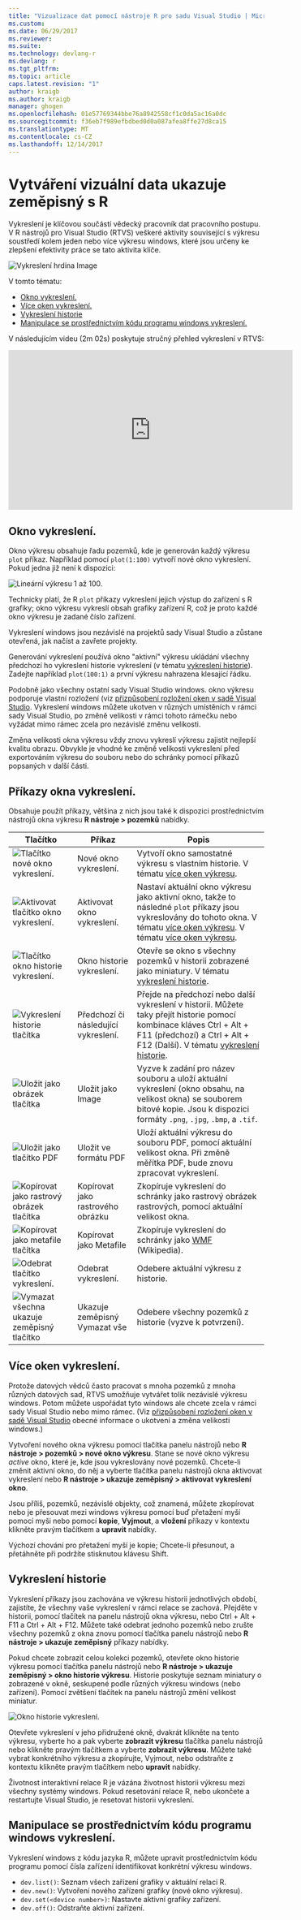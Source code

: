 ```yaml
---
title: "Vizualizace dat pomocí nástroje R pro sadu Visual Studio | Microsoft Docs"
ms.custom: 
ms.date: 06/29/2017
ms.reviewer: 
ms.suite: 
ms.technology: devlang-r
ms.devlang: r
ms.tgt_pltfrm: 
ms.topic: article
caps.latest.revision: "1"
author: kraigb
ms.author: kraigb
manager: ghogen
ms.openlocfilehash: 01e57769344bbe76a8942558cf1c0da5ac16a0dc
ms.sourcegitcommit: f36eb7f989efbdbed0d0a087afea8ffe27d8ca15
ms.translationtype: MT
ms.contentlocale: cs-CZ
ms.lasthandoff: 12/14/2017
---
```

# <a name="creating-visual-data-plots-with-r"></a>Vytváření vizuální data ukazuje zeměpisný s R

Vykreslení je klíčovou součástí vědecký pracovník dat pracovního postupu. V R nástrojů pro Visual Studio (RTVS) veškeré aktivity související s výkresu soustředí kolem jeden nebo více výkresu windows, které jsou určeny ke zlepšení efektivity práce se tato aktivita klíče.

![Vykreslení hrdina Image](media/plotting-hero-image.png)

V tomto tématu:

- [Okno vykreslení.](#the-plot-window)
- [Více oken vykreslení.](#multiple-plot-windows)
- [Vykreslení historie](#plot-history)
- [Manipulace se prostřednictvím kódu programu windows vykreslení.](#programmatically-manipulating-plot-windows)

V následujícím videu (2m 02s) poskytuje stručný přehled vykreslení v RTVS:

<iframe width="560" height="315" src="https://www.youtube.com/embed/ZTbKmz5RSgY" frameborder="0" allowfullscreen></iframe>

## <a name="the-plot-window"></a>Okno vykreslení.

Okno výkresu obsahuje řadu pozemků, kde je generován každý výkresu `plot` příkaz. Například pomocí `plot(1:100)` vytvoří nové okno vykreslení. Pokud jedna již není k dispozici:

![Lineární výkresu 1 až 100.](media/plotting-1-to-100.png)

Technicky platí, že R `plot` příkazy vykreslení jejich výstup do zařízení s R grafiky; okno výkresu vykreslí obsah grafiky zařízení R, což je proto každé okno výkresu je zadané číslo zařízení.

Vykreslení windows jsou nezávislé na projektů sady Visual Studio a zůstane otevřená, jak načíst a zavřete projekty.

Generování vykreslení používá okno "aktivní" výkresu ukládání všechny předchozí ho vykreslení historie vykreslení (v tématu [vykreslení historie](#plot-history)). Zadejte například `plot(100:1)` a první výkresu nahrazena klesající řádku.

Podobně jako všechny ostatní sady Visual Studio windows. okno výkresu podporuje vlastní rozložení (viz [přizpůsobení rozložení oken v sadě Visual Studio](../ide/customizing-window-layouts-in-visual-studio.md). Vykreslení windows můžete ukotven v různých umístěních v rámci sady Visual Studio, po změně velikosti v rámci tohoto rámečku nebo vyžádat mimo rámec zcela pro nezávislé změnu velikosti. 

Změna velikosti okna výkresu vždy znovu vykreslí výkresu zajistit nejlepší kvalitu obrazu. Obvykle je vhodné ke změně velikosti vykreslení před exportováním výkresu do souboru nebo do schránky pomocí příkazů popsaných v další části.

## <a name="plot-window-commands"></a>Příkazy okna vykreslení.

Obsahuje použít příkazy, většina z nich jsou také k dispozici prostřednictvím nástrojů okna výkresu **R nástroje > pozemků** nabídky.

| Tlačítko | Příkaz | Popis | 
| --- | --- | --- |
| ![Tlačítko nové okno vykreslení.](media/plotting-toolbar-01-new-plot-window.png) | Nové okno vykreslení. | Vytvoří okno samostatné výkresu s vlastním historie. V tématu [více oken výkresu](#multiple-plot-windows). |
| ![Aktivovat tlačítko okno vykreslení.](media/plotting-toolbar-02-activate-plot-window.png) | Aktivovat okno vykreslení. | Nastaví aktuální okno výkresu jako aktivní okno, takže to následné `plot` příkazy jsou vykreslovány do tohoto okna. V tématu [více oken výkresu](#multiple-plot-windows). V tématu [více oken výkresu](#multiple-plot-windows). |
| ![Tlačítko okno historie vykreslení.](media/plotting-toolbar-03-plot-history.png) | Okno historie vykreslení. | Otevře se okno s všechny pozemků v historii zobrazené jako miniatury. V tématu [vykreslení historie](#plot-history). |
| ![Vykreslení historie tlačítka](media/plotting-toolbar-04-plot-history-arrows.png) | Předchozí či následující vykreslení. |  Přejde na předchozí nebo další vykreslení v historii. Můžete taky přejít historie pomocí kombinace kláves Ctrl + Alt + F11 (předchozí) a Ctrl + Alt + F12 (Další). V tématu [vykreslení historie](#plot-history). |
| ![Uložit jako obrázek tlačítka](media/plotting-toolbar-05-save-as-image.png)| Uložit jako Image | Vyzve k zadání pro název souboru a uloží aktuální vykreslení (okno obsahu, na velikost okna) se souborem bitové kopie. Jsou k dispozici formáty `.png`, `.jpg`, `.bmp`, a `.tif`. |
| ![Uložit jako tlačítko PDF](media/plotting-toolbar-06-save-as-pdf.png)| Uložit ve formátu PDF | Uloží aktuální výkresu do souboru PDF, pomocí aktuální velikost okna. Při změně měřítka PDF, bude znovu zpracovat vykreslení. |
| ![Kopírovat jako rastrový obrázek tlačítka](media/plotting-toolbar-07-copy-as-bitmap.png)| Kopírovat jako rastrového obrázku | Zkopíruje vykreslení do schránky jako rastrový obrázek rastrových, pomocí aktuální velikost okna. | 
| ![Kopírovat jako metafile tlačítka](media/plotting-toolbar-08-copy-as-metafile.png)| Kopírovat jako Metafile | Zkopíruje vykreslení do schránky jako [WMF](https://en.wikipedia.org/wiki/Windows_Metafile) (Wikipedia). | 
| ![Odebrat tlačítko vykreslení.](media/plotting-toolbar-09-remove-plot.png)| Odebrat vykreslení. | Odebere aktuální výkresu z historie. |
| ![Vymazat všechna ukazuje zeměpisný tlačítko](media/plotting-toolbar-10-clear-all-plots.png) | Ukazuje zeměpisný Vymazat vše | Odebere všechny pozemků z historie (vyzve k potvrzení). |

## <a name="multiple-plot-windows"></a>Více oken vykreslení.

Protože datových vědců často pracovat s mnoha pozemků z mnoha různých datových sad, RTVS umožňuje vytvářet tolik nezávislé výkresu windows. Potom můžete uspořádat tyto windows ale chcete zcela v rámci sady Visual Studio nebo mimo rámec. (Viz [přizpůsobení rozložení oken v sadě Visual Studio](../ide/customizing-window-layouts-in-visual-studio.md) obecné informace o ukotvení a změna velikosti windows.)

Vytvoření nového okna výkresu pomocí tlačítka panelu nástrojů nebo **R nástroje > pozemků > nové okno výkresu**. Stane se nové okno výkresu *active* okno, které je, kde jsou vykreslovány nové pozemků. Chcete-li změnit aktivní okno, do něj a vyberte tlačítka panelu nástrojů okna aktivovat vykreslení nebo **R nástroje > ukazuje zeměpisný > aktivovat vykreslení okno**.

Jsou příliš, pozemků, nezávislé objekty, což znamená, můžete zkopírovat nebo je přesouvat mezi windows výkresu pomocí buď přetažení myší pomocí myši nebo pomocí **kopie**, **Vyjmout**, a **vložení** příkazy v kontextu klikněte pravým tlačítkem a **upravit** nabídky.

Výchozí chování pro přetažení myší je kopie; Chcete-li přesunout, a přetáhněte při podržíte stisknutou klávesu Shift.

## <a name="plot-history"></a>Vykreslení historie

Vykreslení příkazy jsou zachována ve výkresu historii jednotlivých období, zajistíte, že všechny vaše vykreslení v rámci relace se zachová. Přejděte v historii, pomocí tlačítek na panelu nástrojů okna výkresu, nebo Ctrl + Alt + F11 a Ctrl + Alt + F12. Můžete také odebrat jednoho pozemků nebo zrušte všechny pozemků z okna znovu pomocí tlačítka panelu nástrojů nebo **R nástroje > ukazuje zeměpisný** příkazy nabídky.

Pokud chcete zobrazit celou kolekci pozemků, otevřete okno historie výkresu pomocí tlačítka panelu nástrojů nebo **R nástroje > ukazuje zeměpisný > okno historie výkresu**.
Historie poskytuje seznam miniatury o zobrazené v okně, seskupené podle různých výkresu windows (nebo zařízení). Pomocí zvětšení tlačítek na panelu nástrojů změní velikost miniatur.

![Okno historie vykreslení.](media/plotting-plot-history-window.png)

Otevřete vykreslení v jeho přidružené okně, dvakrát klikněte na tento výkresu, vyberte ho a pak vyberte **zobrazit výkresu** tlačítka panelu nástrojů nebo klikněte pravým tlačítkem a vyberte **zobrazit výkresu**. Můžete také vybrat konkrétního výkresu a zkopírujte, Vyjmout, nebo odstraňte z kontextu klikněte pravým tlačítkem nebo **upravit** nabídky.

Životnost interaktivní relace R je vázána životnost historii výkresu mezi všechny systémy windows. Pokud resetování relace R, nebo ukončete a restartujte Visual Studio, je resetovat historii vykreslení.

## <a name="programmatically-manipulating-plot-windows"></a>Manipulace se prostřednictvím kódu programu windows vykreslení.

Vykreslení windows z kódu jazyka R, můžete upravit prostřednictvím kódu programu pomocí čísla zařízení identifikovat konkrétní výkresu windows. 

- `dev.list()`: Seznam všech zařízení grafiky v aktuální relaci R.
- `dev.new()`: Vytvoření nového zařízení grafiky (nové okno výkresu).
- `dev.set(<device number>)`: Nastavte aktivní grafiky zařízení.
- `dev.off()`: Odstraňte aktivní zařízení.

